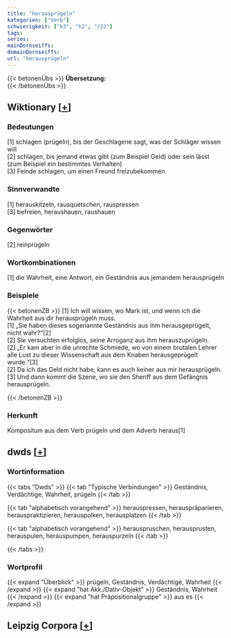 ```yaml
---
title: "herausprügeln"
kategorien: ["Verb"]
schwierigkeit: ["k3", "h2", "r22"]
tags:
series:
mainDornseiffs:
domainDornseiffs:
url: "herausprügeln"
---
```


{{< betonenÜbs >}}
**Übersetzung:**  
{{< /betonenÜbs >}}

## Wiktionary [[+](https://de.wiktionary.org/wiki/herausprügeln)]

### Bedeutungen
[1] schlagen (prügeln), bis der Geschlagene sagt, was der Schläger wissen will  
[2] schlagen, bis jemand etwas gibt (zum Beispiel Geld) oder sein lässt (zum Beispiel ein bestimmtes Verhalten)  
[3] Feinde schlagen, um einen Freund freizubekommen  

### Sinnverwandte
[1] herauskitzeln, rausquetschen, rauspressen  
[3] befreien, heraushauen, raushauen  

### Gegenwörter
[2] reinprügeln  

### Wortkombinationen
[1] die Wahrheit, eine Antwort, ein Geständnis aus jemandem herausprügeln  

### Beispiele
{{< betonenZB >}}
[1] Ich will wissen, wo Mark ist, und wenn ich die Wahrheit aus dir herausprügeln muss.  
[1] „Sie haben dieses sogenannte Geständnis aus ihm herausgeprügelt, nicht wahr?“[2]  
[2] Sie versuchten erfolglos, seine Arroganz aus ihm herauszuprügeln.  
[2] „Er kam aber in die unrechte Schmiede, wo von einem brutalen Lehrer alle Lust zu dieser Wissenschaft aus dem Knaben herausgeprügelt wurde.“[3]  
[2] Da ich das Geld nicht habe, kann es auch keiner aus mir herausprügeln.  
[3] Und dann kommt die Szene, wo sie den Sheriff aus dem Gefängnis herausprügeln.  

{{< /betonenZB >}}
### Herkunft
Kompositum aus dem Verb prügeln und dem Adverb heraus[1]  



## dwds [[+](https://www.dwds.de/wb/herausprügeln)]

### Wortinformation
{{< tabs "Dwds" >}}
{{< tab "Typische Verbindungen" >}}
Geständnis, Verdächtige, Wahrheit, prügeln
{{< /tab >}}

{{< tab "alphabetisch vorangehend" >}}
herauspressen, herauspräparieren, herauspraktizieren, herauspolken, herausplatzen
{{< /tab >}}

{{< tab "alphabetisch vorangehend" >}}
herauspruschen, herausprusten, herauspulen, herauspumpen, herauspurzeln
{{< /tab >}}

{{< /tabs >}}

### Wortprofil
{{< expand "Überblick" >}} prügeln, Geständnis, Verdächtige, Wahrheit {{< /expand >}}
{{< expand "hat Akk./Dativ-Objekt" >}} Geständnis, Wahrheit {{< /expand >}}
{{< expand "hat Präpositionalgruppe" >}} aus es {{< /expand >}}

## Leipzig Corpora [[+](https://corpora.uni-leipzig.de/en/res?word=herausprügeln&corpusId=deu_newscrawl-public_2018)]

